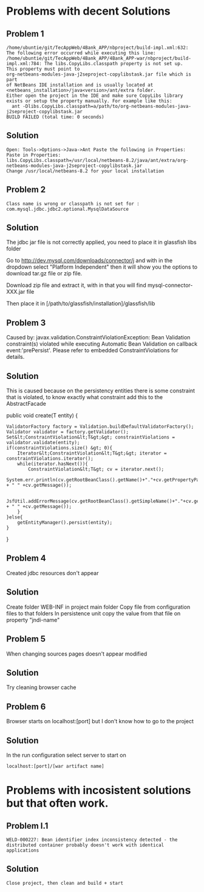# Problems with decent Solutions
## Problem 1
	/home/ubuntie/git/TecAppWeb/4Bank_APP/nbproject/build-impl.xml:632: The following error occurred while executing this line:
	/home/ubuntie/git/TecAppWeb/4Bank_APP/4Bank_APP-war/nbproject/build-impl.xml:784: The libs.CopyLibs.classpath property is not set up.
	This property must point to 
	org-netbeans-modules-java-j2seproject-copylibstask.jar file which is part
	of NetBeans IDE installation and is usually located at 
	<netbeans_installation>/java<version>/ant/extra folder.
	Either open the project in the IDE and make sure CopyLibs library
	exists or setup the property manually. For example like this:
 	  ant -Dlibs.CopyLibs.classpath=a/path/to/org-netbeans-modules-java-j2seproject-copylibstask.jar
	BUILD FAILED (total time: 0 seconds)
## Solution
	Open: Tools->Options->Java->Ant Paste the following in Properties:
	Paste in Properties:
	libs.CopyLibs.classpath=/usr/local/netbeans-8.2/java/ant/extra/org-netbeans-modules-java-j2seproject-copylibstask.jar
	Change /usr/local/netbeans-8.2 for your local installation

## Problem 2
	Class name is wrong or classpath is not set for : com.mysql.jdbc.jdbc2.optional.MysqlDataSource
## Solution
The jdbc jar file is not correctly applied, you need to place it in glassfish libs folder

Go to http://dev.mysql.com/downloads/connector/j and with in the dropdown select "Platform Independent" then it will show you the options to download tar.gz file or zip file.

Download zip file and extract it, with in that you will find mysql-connector-XXX.jar file

Then place it in [/path/to/glassfish/installation]/glassfish/lib

## Problem 3
  Caused by: javax.validation.ConstraintViolationException: Bean Validation constraint(s) violated 
  while executing Automatic Bean Validation on callback event:'prePersist'. Please refer to 
  embedded ConstraintViolations for details.
## Solution
This is caused because on the persistency entities there is some constraint that is violated, to know exactly what constraint add this to the AbstractFacade

  public void create(T entity) {

    ValidatorFactory factory = Validation.buildDefaultValidatorFactory();
    Validator validator = factory.getValidator();
    Set&lt;ConstraintViolation&lt;T&gt;&gt; constraintViolations = validator.validate(entity);
    if(constraintViolations.size() &gt; 0){
        Iterator&lt;ConstraintViolation&lt;T&gt;&gt; iterator = constraintViolations.iterator();
        while(iterator.hasNext()){
            ConstraintViolation&lt;T&gt; cv = iterator.next();
            System.err.println(cv.getRootBeanClass().getName()+"."+cv.getPropertyPath() + " " +cv.getMessage());

            JsfUtil.addErrorMessage(cv.getRootBeanClass().getSimpleName()+"."+cv.getPropertyPath() + " " +cv.getMessage());
        }
    }else{
        getEntityManager().persist(entity);
    }
} 

## Problem 4
Created jdbc resources don't appear
## Solution
Create folder WEB-INF in project main folder
Copy file from configuration files to that folders
In persistence unit copy the value from that file on property "jndi-name"

## Problem 5
When changing sources pages doesn't appear modified
## Solution
Try cleaning browser cache

## Problem 6
  Browser starts on localhost:\[port] but I don't know how to go to the project
## Solution
In the run configuration select server to start on

    localhost:[port]/[war artifact name]
# Problems with incosistent solutions but that often work.

## Problem I.1
	WELD-000227: Bean identifier index inconsistency detected - the distributed container probably doesn't work with identical applications

## Solution
	Close project, then clean and build + start
